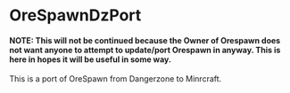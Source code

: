 # OreSpawnDzPort
#### NOTE: This will not be continued because the Owner of Orespawn does not want anyone to attempt to update/port Orespawn in anyway. This is here in hopes it will be useful in some way.
This is a port of OreSpawn from Dangerzone to Minrcraft.


